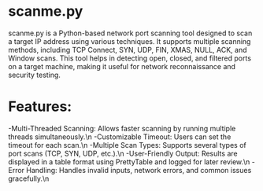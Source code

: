 <h1>scanme.py</h1>

scanme.py is a Python-based network port scanning tool designed to scan a target IP address using various techniques. It supports multiple scanning methods, including TCP Connect, SYN, UDP, FIN, XMAS, NULL, ACK, and Window scans. This tool helps in detecting open, closed, and filtered ports on a target machine, making it useful for network reconnaissance and security testing.

<h1>Features:</h1>

  -Multi-Threaded Scanning: Allows faster scanning by running multiple threads simultaneously.\n
  -Customizable Timeout: Users can set the timeout for each scan.\n
  -Multiple Scan Types: Supports several types of port scans (TCP, SYN, UDP, etc.).\n
  -User-Friendly Output: Results are displayed in a table format using PrettyTable and logged for later review.\n
  -Error Handling: Handles invalid inputs, network errors, and common issues gracefully.\n
